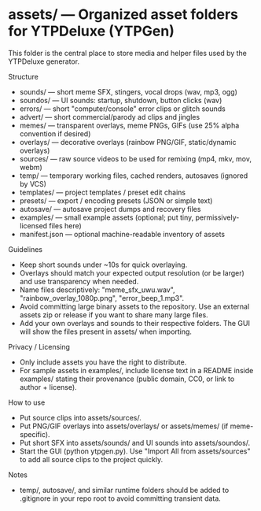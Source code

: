 # assets/ — Organized asset folders for YTPDeluxe (YTPGen)

This folder is the central place to store media and helper files used by the YTPDeluxe generator.

Structure
- sounds/         — short meme SFX, stingers, vocal drops (wav, mp3, ogg)
- soundos/        — UI sounds: startup, shutdown, button clicks (wav)
- errors/         — short "computer/console" error clips or glitch sounds
- advert/         — short commercial/parody ad clips and jingles
- memes/          — transparent overlays, meme PNGs, GIFs (use 25% alpha convention if desired)
- overlays/       — decorative overlays (rainbow PNG/GIF, static/dynamic overlays)
- sources/        — raw source videos to be used for remixing (mp4, mkv, mov, webm)
- temp/           — temporary working files, cached renders, autosaves (ignored by VCS)
- templates/      — project templates / preset edit chains
- presets/        — export / encoding presets (JSON or simple text)
- autosave/       — autosave project dumps and recovery files
- examples/       — small example assets (optional; put tiny, permissively-licensed files here)
- manifest.json   — optional machine-readable inventory of assets

Guidelines
- Keep short sounds under ~10s for quick overlaying.
- Overlays should match your expected output resolution (or be larger) and use transparency when needed.
- Name files descriptively: "meme_sfx_uwu.wav", "rainbow_overlay_1080p.png", "error_beep_1.mp3".
- Avoid committing large binary assets to the repository. Use an external assets zip or release if you want to share many large files.
- Add your own overlays and sounds to their respective folders. The GUI will show the files present in assets/ when importing.

Privacy / Licensing
- Only include assets you have the right to distribute.
- For sample assets in examples/, include license text in a README inside examples/ stating their provenance (public domain, CC0, or link to author + license).

How to use
- Put source clips into assets/sources/.
- Put PNG/GIF overlays into assets/overlays/ or assets/memes/ (if meme-specific).
- Put short SFX into assets/sounds/ and UI sounds into assets/soundos/.
- Start the GUI (python ytpgen.py). Use "Import All from assets/sources" to add all source clips to the project quickly.

Notes
- temp/, autosave/, and similar runtime folders should be added to .gitignore in your repo root to avoid committing transient data.
```
